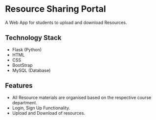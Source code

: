 # Resource Sharing Portal
A Web App for students to upload and download Resources.

## Technology Stack

 - Flask (Python)
 - HTML
 - CSS
 - BootStrap
 - MySQL (Database)

## Features 

 - All Resource materials are organised based on the respective course department.
 - Login, Sign Up Functionality. 
 - Upload and Download of resources.
